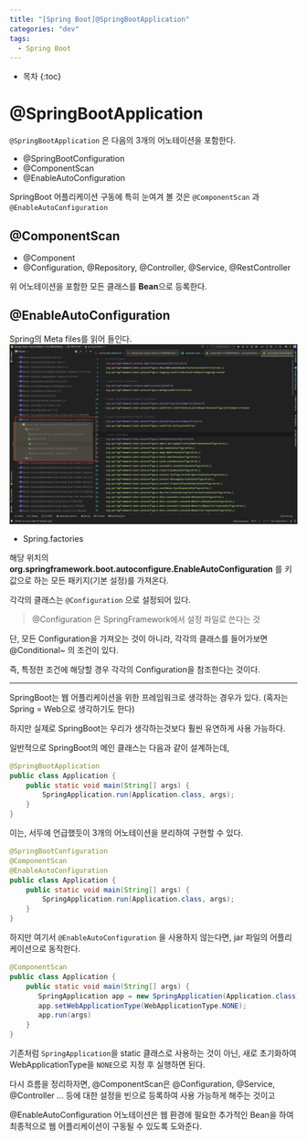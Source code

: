 ```yaml
---
title: "[Spring Boot]@SpringBootApplication"
categories: "dev"
tags:
  - Spring Boot
---
```


* 목차
{:toc}

# @SpringBootApplication

`@SpringBootApplication` 은 다음의 3개의 어노테이션을 포함한다.

- @SpringBootConfiguration 
- @ComponentScan
- @EnableAutoConfiguration

SpringBoot 어플리케이션 구동에 특히 눈여겨 볼 것은 `@ComponentScan` 과 `@EnableAutoConfiguration` 

## @ComponentScan

- @Component
- @Configuration, @Repository, @Controller, @Service, @RestController

위 어노테이션을 포함한 모든 클래스를 **Bean**으로 등록한다.

## @EnableAutoConfiguration

Spring의 Meta files를 읽어 들인다.
![spring.factories](/assets/images/study/dev/2019/2_springboot_spring_factory.png)

- Spring.factories

해당 위치의 **org.springframework.boot.autoconfigure.EnableAutoConfiguration** 를 키 값으로 하는 모든 패키지(기본 설정)를 가져온다.

각각의 클래스는 `@Configuration` 으로 설정되어 있다.

> @Configuration 은 SpringFramework에서 설정 파일로 쓴다는 것

단, 모든 Configuration을 가져오는 것이 아니라, 각각의 클래스를 들어가보면 @Conditional~ 의 조건이 있다.

즉, 특정한 조건에 해당할 경우 각각의 Configuration을 참조한다는 것이다.

---

SpringBoot는 웹 어플리케이션을 위한 프레임워크로 생각하는 경우가 있다.
(혹자는 Spring = Web으로 생각하기도 한다)

하지만 실제로 SpringBoot는 우리가 생각하는것보다 훨씬 유연하게 사용 가능하다.

일반적으로 SpringBoot의 메인 클래스는 다음과 같이 설계하는데,

~~~java
@SpringBootApplication
public class Application {
    public static void main(String[] args) {
        SpringApplication.run(Application.class, args);
    }
}
~~~

이는, 서두에 언급했듯이 3개의 어노테이션을 분리하여 구현할 수 있다.

~~~java
@SpringBootConfiguration
@ComponentScan
@EnableAutoConfiguration
public class Application {
    public static void main(String[] args) {
        SpringApplication.run(Application.class, args);
    }
}
~~~

하지만 여기서 `@EnableAutoConfiguration` 을 사용하지 않는다면, jar 파일의 어플리케이션으로 동작한다.

~~~java
@ComponentScan
public class Application {
    public static void main(String[] args) {
       SpringApplication app = new SpringApplication(Application.class);
       app.setWebApplicationType(WebApplicationType.NONE);
       app.run(args)
    }
}
~~~

기존처럼 `SpringApplication`을 static 클래스로 사용하는 것이 아닌, 새로 초기화하여 WebApplicationType을 `NONE`으로 지정 후 실행하면 된다.

다시 흐름을 정리하자면, @ComponentScan은 @Configuration, @Service, @Controller ... 등에 대한 설정을 빈으로 등록하여 사용 가능하게 해주는 것이고

@EnableAutoConfiguration 어노테이션은 웹 환경에 필요한 추가적인 Bean을 하여 최종적으로 웹 어플리케이션이 구동될 수 있도록 도와준다.  
